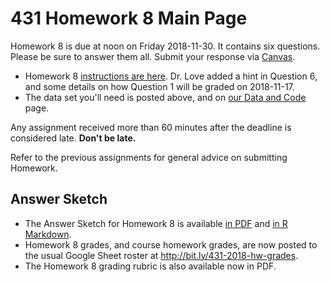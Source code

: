 # 431 Homework 8 Main Page

Homework 8 is due at noon on Friday 2018-11-30. It contains six questions. Please be sure to answer them all. Submit your response via [Canvas](https://canvas.case.edu/).

- Homework 8 [instructions are here](https://github.com/THOMASELOVE/431-2018/blob/master/homework/Homework8/431-2018-hw8.md). Dr. Love added a hint in Question 6, and some details on how Question 1 will be graded on 2018-11-17.
- The data set you'll need is posted above, and on [our Data and Code](https://github.com/THOMASELOVE/431-2018-data) page.

Any assignment received more than 60 minutes after the deadline is considered late. **Don't be late.**

Refer to the previous assignments for general advice on submitting Homework.

## Answer Sketch

- The Answer Sketch for Homework 8 is available [in PDF](https://github.com/THOMASELOVE/431-2018/blob/master/homework/Homework8/431-2018-hw8sketch.pdf) and [in R Markdown](https://github.com/THOMASELOVE/431-2018/blob/master/homework/Homework8/431-2018-hw8sketch.Rmd).
- Homework 8 grades, and course homework grades, are now posted to the usual Google Sheet roster at http://bit.ly/431-2018-hw-grades.
- The Homework 8 grading rubric is also available now in PDF.
